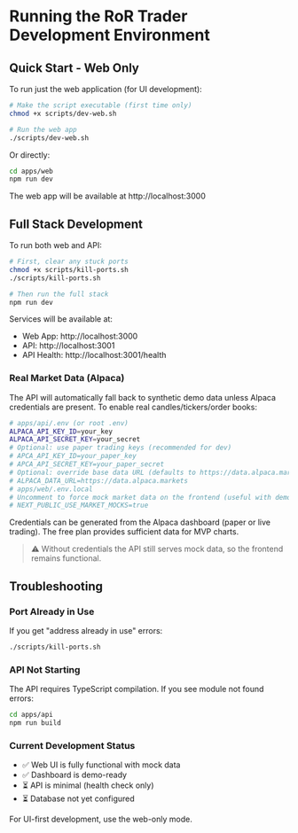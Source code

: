 # Running the RoR Trader Development Environment

## Quick Start - Web Only

To run just the web application (for UI development):

```bash
# Make the script executable (first time only)
chmod +x scripts/dev-web.sh

# Run the web app
./scripts/dev-web.sh
```

Or directly:
```bash
cd apps/web
npm run dev
```

The web app will be available at http://localhost:3000

## Full Stack Development

To run both web and API:

```bash
# First, clear any stuck ports
chmod +x scripts/kill-ports.sh
./scripts/kill-ports.sh

# Then run the full stack
npm run dev
```

Services will be available at:
- Web App: http://localhost:3000
- API: http://localhost:3001
- API Health: http://localhost:3001/health

### Real Market Data (Alpaca)

The API will automatically fall back to synthetic demo data unless Alpaca credentials are present. To enable real candles/tickers/order books:

```bash
# apps/api/.env (or root .env)
ALPACA_API_KEY_ID=your_key
ALPACA_API_SECRET_KEY=your_secret
# Optional: use paper trading keys (recommended for dev)
# APCA_API_KEY_ID=your_paper_key
# APCA_API_SECRET_KEY=your_paper_secret
# Optional: override base data URL (defaults to https://data.alpaca.markets)
# ALPACA_DATA_URL=https://data.alpaca.markets
# apps/web/.env.local
# Uncomment to force mock market data on the frontend (useful with demo mode)
# NEXT_PUBLIC_USE_MARKET_MOCKS=true
```

Credentials can be generated from the Alpaca dashboard (paper or live trading). The free plan provides sufficient data for MVP charts.

> ⚠️ Without credentials the API still serves mock data, so the frontend remains functional.

## Troubleshooting

### Port Already in Use
If you get "address already in use" errors:
```bash
./scripts/kill-ports.sh
```

### API Not Starting
The API requires TypeScript compilation. If you see module not found errors:
```bash
cd apps/api
npm run build
```

### Current Development Status
- ✅ Web UI is fully functional with mock data
- ✅ Dashboard is demo-ready
- ⏳ API is minimal (health check only)
- ⏳ Database not yet configured

For UI-first development, use the web-only mode.
